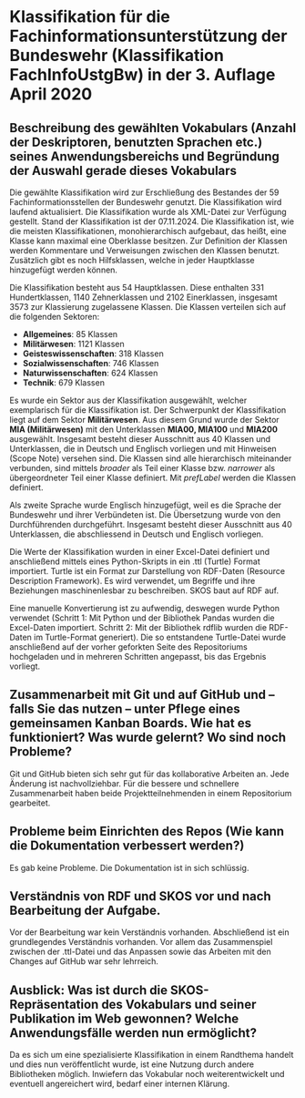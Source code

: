 # Klassifikation für die Fachinformationsunterstützung der Bundeswehr (Klassifikation FachInfoUstgBw) in der 3. Auflage April 2020

## Beschreibung des gewählten Vokabulars (Anzahl der Deskriptoren, benutzten Sprachen etc.) seines Anwendungsbereichs und Begründung der Auswahl gerade dieses Vokabulars

Die gewählte Klassifikation wird zur Erschließung des Bestandes der 59 Fachinformationsstellen der Bundeswehr genutzt. Die Klassifikation wird laufend aktualisiert. Die Klassifikation wurde als XML-Datei zur Verfügung gestellt. Stand der Klassifikation ist der 07.11.2024. Die Klassifikation ist, wie die meisten Klassifikationen, monohierarchisch aufgebaut, das heißt, eine Klasse kann maximal eine Oberklasse besitzen. Zur Definition der Klassen werden Kommentare und Verweisungen zwischen den Klassen benutzt. Zusätzlich gibt es noch Hilfsklassen, welche in jeder Hauptklasse hinzugefügt werden können.

Die Klassifikation besteht aus 54 Hauptklassen. Diese enthalten 331 Hundertklassen, 1140 Zehnerklassen und 2102 Einerklassen, insgesamt 3573 zur Klassierung zugelassene Klassen. Die Klassen verteilen sich auf die folgenden Sektoren:

- **Allgemeines**: 85 Klassen
- **Militärwesen**: 1121 Klassen
- **Geisteswissenschaften**: 318 Klassen
- **Sozialwissenschaften**: 746 Klassen
- **Naturwissenschaften**: 624 Klassen
- **Technik**: 679 Klassen

Es wurde ein Sektor aus der Klassifikation ausgewählt, welcher exemplarisch für die Klassifikation ist. Der Schwerpunkt der Klassifikation liegt auf dem Sektor **Militärwesen**. Aus diesem Grund wurde der Sektor **MIA (Militärwesen)** mit den Unterklassen **MIA00, MIA100** und **MIA200** ausgewählt. Insgesamt besteht dieser Ausschnitt aus 40 Klassen und Unterklassen, die in Deutsch und Englisch vorliegen und mit Hinweisen (Scope Note) versehen sind. Die Klassen sind alle hierarchisch miteinander verbunden, sind mittels *broader* als Teil einer Klasse bzw. *narrower* als übergeordneter Teil einer Klasse definiert. Mit *prefLabel* werden die Klassen definiert.

Als zweite Sprache wurde Englisch hinzugefügt, weil es die Sprache der Bundeswehr und ihrer Verbündeten ist. Die Übersetzung wurde von den Durchführenden durchgeführt. Insgesamt besteht dieser Ausschnitt aus 40 Unterklassen, die abschliessend in Deutsch und Englisch vorliegen.

Die Werte der Klassifikation wurden in einer Excel-Datei definiert und anschließend mittels eines Python-Skripts in ein .ttl (Turtle) Format importiert. Turtle ist ein Format zur Darstellung von RDF-Daten (Resource Description Framework). Es wird verwendet, um Begriffe und ihre Beziehungen maschinenlesbar zu beschreiben. SKOS baut auf RDF auf. 

Eine manuelle Konvertierung ist zu aufwendig, deswegen wurde Python verwendet (Schritt 1: Mit Python und der Bibliothek Pandas wurden die Excel-Daten importiert. Schritt 2: Mit der Bibliothek rdflib wurden die RDF-Daten im Turtle-Format generiert). Die so entstandene Turtle-Datei wurde anschließend auf der vorher geforkten Seite des Repositoriums hochgeladen und in mehreren Schritten angepasst, bis das Ergebnis vorliegt.

## Zusammenarbeit mit Git und auf GitHub und – falls Sie das nutzen – unter Pflege eines gemeinsamen Kanban Boards. Wie hat es funktioniert? Was wurde gelernt? Wo sind noch Probleme?

Git und GitHub bieten sich sehr gut für das kollaborative Arbeiten an. Jede Änderung ist nachvollziehbar. Für die bessere und schnellere Zusammenarbeit haben beide Projektteilnehmenden in einem Repositorium gearbeitet.

## Probleme beim Einrichten des Repos (Wie kann die Dokumentation verbessert werden?)

Es gab keine Probleme. Die Dokumentation ist in sich schlüssig. 

## Verständnis von RDF und SKOS vor und nach Bearbeitung der Aufgabe.

Vor der Bearbeitung war kein Verständnis vorhanden. Abschließend ist ein grundlegendes Verständnis vorhanden. Vor allem das Zusammenspiel zwischen der .ttl-Datei und das Anpassen sowie das Arbeiten mit den Changes auf GitHub war sehr lehrreich.

## Ausblick: Was ist durch die SKOS-Repräsentation des Vokabulars und seiner Publikation im Web gewonnen? Welche Anwendungsfälle werden nun ermöglicht?

Da es sich um eine spezialisierte Klassifikation in einem Randthema handelt und dies nun veröffentlicht wurde, ist eine Nutzung durch andere Bibliotheken möglich. Inwiefern das Vokabular noch weiterentwickelt und eventuell angereichert wird, bedarf einer internen Klärung.
